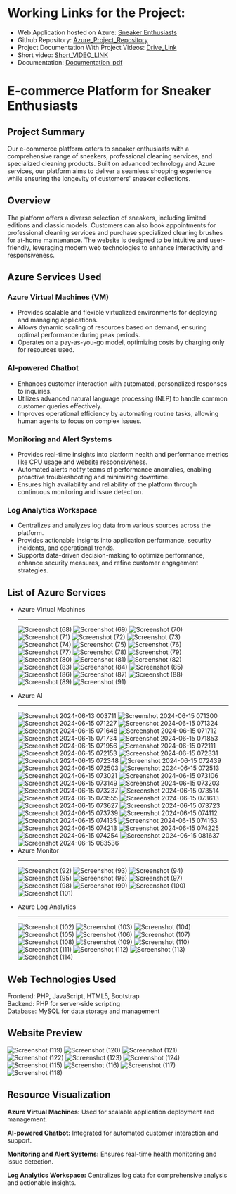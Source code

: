 <!DOCTYPE html>
<html lang="en">
<head>
    <meta charset="UTF-8">
    <meta name="viewport" content="width=device-width, initial-scale=1.0">
    
</head>
<body>
     <h1>Working Links for the Project:</h1>
  <ul>
    <li>Web Application hosted on Azure: <a href="http://52.142.41.234/final-project-main/main/user/"> Sneaker Enthusiasts </a></li>
    <li>Github Repository: <a href="https://github.com/rajaatt/azure">Azure_Project_Repository </a></li>
    <li>Project Documentation With Project Videos: <a href="https://drive.google.com/drive/folders/1QTfu0pzwNp9JleqlUpqlYvK6SgjD2Z6g?usp=drive_link">Drive_Link</a></li>
    <li>Short video: <a href="">Short_VIDEO_LINK</a></li>
    <li>Documentation: <a href="https://drive.google.com/file/d/1AokRwVJznBMs0cKBDjtfyKwqmXDRgEIG/view?usp=drive_link">Documentation_pdf</a></li>
  </ul>
    <h1>E-commerce Platform for Sneaker Enthusiasts</h1>
    <h2>Project Summary</h2>
    <p>Our e-commerce platform caters to sneaker enthusiasts with a comprehensive range of sneakers, professional cleaning services, and specialized cleaning products. Built on advanced technology and Azure services, our platform aims to deliver a seamless shopping experience while ensuring the longevity of customers' sneaker collections.</p>
    <h2>Overview</h2>
    <p>The platform offers a diverse selection of sneakers, including limited editions and classic models. Customers can also book appointments for professional cleaning services and purchase specialized cleaning brushes for at-home maintenance. The website is designed to be intuitive and user-friendly, leveraging modern web technologies to enhance interactivity and responsiveness.</p>
    <h2>Azure Services Used</h2>
    <div class="highlight">
        <h3>Azure Virtual Machines (VM)</h3>
        <ul>
            <li>Provides scalable and flexible virtualized environments for deploying and managing applications.</li>
            <li>Allows dynamic scaling of resources based on demand, ensuring optimal performance during peak periods.</li>
            <li>Operates on a pay-as-you-go model, optimizing costs by charging only for resources used.</li>
        </ul>
    </div>
    <div class="highlight">
        <h3>AI-powered Chatbot</h3>
        <ul>
            <li>Enhances customer interaction with automated, personalized responses to inquiries.</li>
            <li>Utilizes advanced natural language processing (NLP) to handle common customer queries effectively.</li>
            <li>Improves operational efficiency by automating routine tasks, allowing human agents to focus on complex issues.</li>
        </ul>
    </div>
    <div class="highlight">
        <h3>Monitoring and Alert Systems</h3>
        <ul>
            <li>Provides real-time insights into platform health and performance metrics like CPU usage and website responsiveness.</li>
            <li>Automated alerts notify teams of performance anomalies, enabling proactive troubleshooting and minimizing downtime.</li>
            <li>Ensures high availability and reliability of the platform through continuous monitoring and issue detection.</li>
        </ul>
    </div>
    <div class="highlight">
        <h3>Log Analytics Workspace</h3>
        <ul>
            <li>Centralizes and analyzes log data from various sources across the platform.</li>
            <li>Provides actionable insights into application performance, security incidents, and operational trends.</li>
            <li>Supports data-driven decision-making to optimize performance, enhance security measures, and refine customer engagement strategies.</li>
        </ul>
    </div>
    <h2>List of Azure Services</h2>
    <ul>
        <li>Azure Virtual Machines</li>
<hr>
        
![Screenshot (68)](https://github.com/rajaatt/azure/assets/169874142/42f3cc4d-58aa-4d23-8e5b-54f98d946e51)
![Screenshot (69)](https://github.com/rajaatt/azure/assets/169874142/3c1ae1fb-9342-4b64-a90b-7b8f22418824)
![Screenshot (70)](https://github.com/rajaatt/azure/assets/169874142/645e6cc2-3a2b-4deb-a7d7-fb759580a05c)
![Screenshot (71)](https://github.com/rajaatt/azure/assets/169874142/2486743d-073a-43cf-85cc-955d1beb0532)
![Screenshot (72)](https://github.com/rajaatt/azure/assets/169874142/a4a63850-190d-4413-8368-03386fe83702)
![Screenshot (73)](https://github.com/rajaatt/azure/assets/169874142/527c9693-b79d-46c6-9ab1-badf38af468f)
![Screenshot (74)](https://github.com/rajaatt/azure/assets/169874142/94be596f-c423-4fac-b155-a50412f2778f)
![Screenshot (75)](https://github.com/rajaatt/azure/assets/169874142/04e26d52-74e4-4e11-95d0-1b70e4f0fdd0)
![Screenshot (76)](https://github.com/rajaatt/azure/assets/169874142/034e12f4-5182-42d6-a6fa-fcbca023c470)
![Screenshot (77)](https://github.com/rajaatt/azure/assets/169874142/f1b2cf18-9475-4897-aad5-688533d583df)
![Screenshot (78)](https://github.com/rajaatt/azure/assets/169874142/08b3b433-e623-4de0-ae66-9f0b1d5c66c1)
![Screenshot (79)](https://github.com/rajaatt/azure/assets/169874142/3682e0e9-3452-4759-8e0d-92f17be3b39a)
![Screenshot (80)](https://github.com/rajaatt/azure/assets/169874142/228bae25-c7de-4282-a7a9-4324f9e10c42)
![Screenshot (81)](https://github.com/rajaatt/azure/assets/169874142/3ccba0c0-d03e-49b7-a784-ddc8743b630d)
![Screenshot (82)](https://github.com/rajaatt/azure/assets/169874142/1de2a0c4-c93b-4cb5-9051-180d75acea07)
![Screenshot (83)](https://github.com/rajaatt/azure/assets/169874142/1d0c9902-04a9-4549-995d-9cfba51f6fdf)
![Screenshot (84)](https://github.com/rajaatt/azure/assets/169874142/976da8e2-cab7-47b5-bb1f-8cf08cb61fb8)
![Screenshot (85)](https://github.com/rajaatt/azure/assets/169874142/10971893-bcb1-41b4-9c75-e7bfcfe4a67e)
![Screenshot (86)](https://github.com/rajaatt/azure/assets/169874142/18c5d03d-513f-453f-aac2-c218e1b6d9df)
![Screenshot (87)](https://github.com/rajaatt/azure/assets/169874142/a22c76b4-fa6b-478a-979d-69c49a128d2f)
![Screenshot (88)](https://github.com/rajaatt/azure/assets/169874142/0e1fc2f0-4f32-43c8-995f-cd73a25a4da6)
![Screenshot (89)](https://github.com/rajaatt/azure/assets/169874142/95dbf5d5-6bdf-41dc-b0d8-10e48399d6bb)
![Screenshot (91)](https://github.com/rajaatt/azure/assets/169874142/20ebfa15-fe27-4e32-af0f-9695c0bc64f6)
        <li>Azure AI</li>
        <hr>
![Screenshot 2024-06-13 003711](https://github.com/rajaatt/azure/assets/169874142/588912ca-540e-4294-bd3a-d1b4e77e82c6)
![Screenshot 2024-06-15 071300](https://github.com/rajaatt/azure/assets/169874142/1cbcd522-55e5-4bf4-920f-742d73b312c3)
![Screenshot 2024-06-15 071227](https://github.com/rajaatt/azure/assets/169874142/3251d962-d9c4-4e29-b23a-ec30bcd01b8e)
![Screenshot 2024-06-15 071324](https://github.com/rajaatt/azure/assets/169874142/9a995d0a-4251-4c3d-b03b-56c431bc29a1)
![Screenshot 2024-06-15 071648](https://github.com/rajaatt/azure/assets/169874142/a6b019c0-b83b-475a-8c13-1616d7029c57)
![Screenshot 2024-06-15 071712](https://github.com/rajaatt/azure/assets/169874142/0dba2df3-3055-4bec-be3a-bb03521eb18f)
![Screenshot 2024-06-15 071734](https://github.com/rajaatt/azure/assets/169874142/287a4ccc-a91e-439d-a057-6e561cf0b326)
![Screenshot 2024-06-15 071853](https://github.com/rajaatt/azure/assets/169874142/6fa4c887-6210-4ebe-9811-5ac8b4cd4f61)
![Screenshot 2024-06-15 071956](https://github.com/rajaatt/azure/assets/169874142/94259136-1697-4979-8f44-da8084fac7d8)
![Screenshot 2024-06-15 072111](https://github.com/rajaatt/azure/assets/169874142/50096ed4-5ad6-4903-a18e-a1d9f2a3504c)
![Screenshot 2024-06-15 072153](https://github.com/rajaatt/azure/assets/169874142/40de64d5-f976-4025-92fa-fd4124b08649)
![Screenshot 2024-06-15 072331](https://github.com/rajaatt/azure/assets/169874142/1e638a1b-6f34-482a-8d6c-cd3ca1b9c285)
![Screenshot 2024-06-15 072348](https://github.com/rajaatt/azure/assets/169874142/709f26fa-9bfc-477b-9141-cae1c6ebae2b)
![Screenshot 2024-06-15 072439](https://github.com/rajaatt/azure/assets/169874142/85e6c485-c399-433d-bb35-8d0d8873d040)
![Screenshot 2024-06-15 072503](https://github.com/rajaatt/azure/assets/169874142/567de077-d787-4cc6-8715-caf58ccd3e85)
![Screenshot 2024-06-15 072513](https://github.com/rajaatt/azure/assets/169874142/3fda9f0b-9893-44fe-b08a-29218cd9e30b)
![Screenshot 2024-06-15 073021](https://github.com/rajaatt/azure/assets/169874142/69ab9b4e-34c4-4594-a59b-b10cfef0c5f4)
![Screenshot 2024-06-15 073106](https://github.com/rajaatt/azure/assets/169874142/0c50c21b-14b3-416d-ac17-2109b862f6e6)
![Screenshot 2024-06-15 073149](https://github.com/rajaatt/azure/assets/169874142/87d3fdd2-713d-4db0-85bb-9f12de691670)
![Screenshot 2024-06-15 073203](https://github.com/rajaatt/azure/assets/169874142/583414c2-c199-41f3-88d5-a1d3679cef5c)
![Screenshot 2024-06-15 073237](https://github.com/rajaatt/azure/assets/169874142/a330489a-3342-439f-a952-2fb403836928)
![Screenshot 2024-06-15 073514](https://github.com/rajaatt/azure/assets/169874142/b01e50c4-e040-43ff-81fe-0ae71e3319a4)
![Screenshot 2024-06-15 073555](https://github.com/rajaatt/azure/assets/169874142/4cc2e5f0-e3f5-4301-ab53-389a9ef49944)
![Screenshot 2024-06-15 073613](https://github.com/rajaatt/azure/assets/169874142/8d5c0218-4d12-4c11-9551-0c3bfb40b5b3)
![Screenshot 2024-06-15 073627](https://github.com/rajaatt/azure/assets/169874142/974e07e2-baaf-4cc5-a4ae-a5946d8bb74a)
![Screenshot 2024-06-15 073723](https://github.com/rajaatt/azure/assets/169874142/7c0dc349-b24c-4205-b3ba-3e311b34f39b)
![Screenshot 2024-06-15 073739](https://github.com/rajaatt/azure/assets/169874142/3fcc0b83-186d-427f-91a4-a1f7fd4f3cd6)
![Screenshot 2024-06-15 074112](https://github.com/rajaatt/azure/assets/169874142/8e0884d9-6ed0-4e82-8550-c2211283af2b)
![Screenshot 2024-06-15 074135](https://github.com/rajaatt/azure/assets/169874142/a32ac2cc-fa17-463b-be6e-feafdec44340)
![Screenshot 2024-06-15 074153](https://github.com/rajaatt/azure/assets/169874142/e731f62e-8741-4b54-9bcb-4d4de28cc402)
![Screenshot 2024-06-15 074213](https://github.com/rajaatt/azure/assets/169874142/574ba881-58e8-475b-92ed-08139310f18e)
![Screenshot 2024-06-15 074225](https://github.com/rajaatt/azure/assets/169874142/43e4c4b8-6953-4c61-9605-7090179a371b)
![Screenshot 2024-06-15 074254](https://github.com/rajaatt/azure/assets/169874142/b188c653-2b13-4816-9ee1-f0b078aeddd7)
![Screenshot 2024-06-15 081637](https://github.com/rajaatt/azure/assets/169874142/b85669ab-4111-44fd-ba44-bc1210ff3577)
![Screenshot 2024-06-15 083536](https://github.com/rajaatt/azure/assets/169874142/c82d2e97-34b5-4541-9e5f-dcda44111e58)
        <li>Azure Monitor</li>
        <hr>
        
![Screenshot (92)](https://github.com/rajaatt/azure/assets/169874142/c5e5d2c4-6972-4457-998c-34a4198e8721)
![Screenshot (93)](https://github.com/rajaatt/azure/assets/169874142/468c78f4-06b3-4bf2-af8b-4b856d462557)
![Screenshot (94)](https://github.com/rajaatt/azure/assets/169874142/0a2a593c-1a0a-43ec-b2de-819e82c1ed1e)
![Screenshot (95)](https://github.com/rajaatt/azure/assets/169874142/a60d7934-8fae-465f-80db-07e6a30d2ff0)
![Screenshot (96)](https://github.com/rajaatt/azure/assets/169874142/1eff5b3a-af08-44e5-b23d-33e23350a8d1)
![Screenshot (97)](https://github.com/rajaatt/azure/assets/169874142/415c2872-4556-4f97-9b78-e227e4e9e9d5)
![Screenshot (98)](https://github.com/rajaatt/azure/assets/169874142/814270c1-2334-47c0-8c17-f8253f7234f9)
![Screenshot (99)](https://github.com/rajaatt/azure/assets/169874142/6fd27210-06b8-4b56-80ff-1c2f6b58d028)
![Screenshot (100)](https://github.com/rajaatt/azure/assets/169874142/e1ae4076-a01b-48b1-a886-b1ab991ea822)
![Screenshot (101)](https://github.com/rajaatt/azure/assets/169874142/1ceb140d-0639-414c-8995-0156f4011065)
        <li>Azure Log Analytics</li>
<hr>  

![Screenshot (102)](https://github.com/rajaatt/azure/assets/169874142/108f082d-b2fe-4179-abc3-d71cd57b32a0)
![Screenshot (103)](https://github.com/rajaatt/azure/assets/169874142/6307425e-f834-401e-a30d-aa938ad282d6)
![Screenshot (104)](https://github.com/rajaatt/azure/assets/169874142/93d5cdfe-0066-456d-b655-ed877ebeccae)
![Screenshot (105)](https://github.com/rajaatt/azure/assets/169874142/50613083-119b-4896-ae4a-b10f6ac39a7a)
![Screenshot (106)](https://github.com/rajaatt/azure/assets/169874142/f7957ad4-6a21-4cb6-905c-ee9fb49d4b57)
![Screenshot (107)](https://github.com/rajaatt/azure/assets/169874142/24e6af96-15e6-469f-8642-3d32746dd030)
![Screenshot (108)](https://github.com/rajaatt/azure/assets/169874142/5f99fcfb-0122-46c5-9fc5-274819a2bdd7)
![Screenshot (109)](https://github.com/rajaatt/azure/assets/169874142/4bf83960-d424-40e0-89c3-2bf389ef4fbb)
![Screenshot (110)](https://github.com/rajaatt/azure/assets/169874142/5a209592-0bff-4cf7-aa5f-fc681e213dd3)
![Screenshot (111)](https://github.com/rajaatt/azure/assets/169874142/7c00be8a-fe4c-48c3-8e08-e3f35339bbb6)
![Screenshot (112)](https://github.com/rajaatt/azure/assets/169874142/78821cee-04e3-4845-83bb-df7384e8a343)
![Screenshot (113)](https://github.com/rajaatt/azure/assets/169874142/42999368-0680-45b1-ba6c-3fa78c890efd)
![Screenshot (114)](https://github.com/rajaatt/azure/assets/169874142/e909474a-5136-496f-a0dc-3b06be47c738)

</ul>
    <h2>Web Technologies Used</h2>
    <p>Frontend: PHP, JavaScript, HTML5, Bootstrap<br>
    Backend: PHP for server-side scripting<br>
    Database: MySQL for data storage and management</p>
    <h2>Website Preview</h2>
    
![Screenshot (119)](https://github.com/rajaatt/azure/assets/169874142/8eb1492c-050f-459e-8dec-eba9bbb617a9)
![Screenshot (120)](https://github.com/rajaatt/azure/assets/169874142/407dcb6f-805f-4f6c-b591-0ab1a10116c5)
![Screenshot (121)](https://github.com/rajaatt/azure/assets/169874142/b676856e-38f3-47f2-ad63-f80cebeb5ad0)
![Screenshot (122)](https://github.com/rajaatt/azure/assets/169874142/fc1740df-55b5-49c2-83ed-53cadf587ed0)
![Screenshot (123)](https://github.com/rajaatt/azure/assets/169874142/c5dff414-0e0e-47db-afdf-fa4cf08f0c2d)
![Screenshot (124)](https://github.com/rajaatt/azure/assets/169874142/ca03b557-bab6-4d85-96e2-c92aa86078a9)
![Screenshot (115)](https://github.com/rajaatt/azure/assets/169874142/1c015117-ebc2-433f-9b13-afa133e7b361)
![Screenshot (116)](https://github.com/rajaatt/azure/assets/169874142/950b3530-01cb-47a6-9a66-30c9962a5444)
![Screenshot (117)](https://github.com/rajaatt/azure/assets/169874142/94677f7d-7b0b-4070-83f6-061dfbe7a3a2)
![Screenshot (118)](https://github.com/rajaatt/azure/assets/169874142/747db65e-fc92-4dfb-94a2-7b24886e710a)
    <h2>Resource Visualization</h2>
    <div class="highlight">
        <p><strong>Azure Virtual Machines:</strong> Used for scalable application deployment and management.</p>
        <p><strong>AI-powered Chatbot:</strong> Integrated for automated customer interaction and support.</p>
        <p><strong>Monitoring and Alert Systems:</strong> Ensures real-time health monitoring and issue detection.</p>
        <p><strong>Log Analytics Workspace:</strong> Centralizes log data for comprehensive analysis and actionable insights.</p>
    </div>
</body>
</html>
